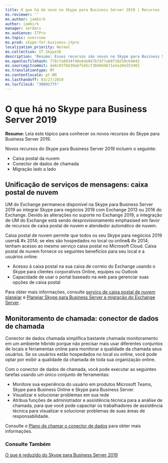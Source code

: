 ```yaml
---
title: O que há de novo no Skype para Business Server 2019 | Recursos
ms.reviewer: ''
ms.author: jambirk
author: jambirk
manager: serdars
ms.audience: ITPro
ms.topic: overview
ms.prod: skype-for-business-itpro
localization_priority: Normal
ms.collection: IT_Skype16
description: 'Resumo: Esses recursos são novos no Skype para Business Server 2019.'
ms.openlocfilehash: 770cfa8934f40e8ab847b7d77a60f18250c64842
ms.sourcegitcommit: da8c037bb30abf5d5cf3b60d4b71e3a10e553402
ms.translationtype: MT
ms.contentlocale: pt-BR
ms.lasthandoff: 03/27/2019
ms.locfileid: "30891775"
---
```

# <a name="whats-in-skype-for-business-server-2019"></a>O que há no Skype para Business Server 2019

**Resumo:** Leia este tópico para conhecer os novos recursos do Skype para Business Server 2019.  

Novos recursos do Skype para Business Server 2019 incluem o seguinte:
  
- Caixa postal da nuvem  
- Conector de dados de chamada
- Migração lado a lado

## <a name="unified-messaging-services-cloud-voicemail"></a>Unificação de serviços de mensagens: caixa postal de nuvem

UM do Exchange permanece disponível na Skype para Business Server 2019 ao integrar Skype para negócios 2019 com Exchange 2013 ou 2016 do Exchange. Devido às alterações no suporte no Exchange 2019, a integração de UM do Exchange está sendo desprovisionamento emphasised em favor de recursos de caixa postal de nuvem e atendedor automático de nuvem.  

Caixa postal de nuvem permite que todos os seu Skype para negócios 2019 users& #x 2014; se eles são hospedados no local ou online& #x 2014; tenham acesso ao mesmo serviço caixa postal no Microsoft Cloud. Caixa postal de nuvem fornece os seguintes benefícios para seu local e a usuários online:

- Acesso à caixa postal na sua caixa de correio do Exchange usando o Skype para clientes corporativos Online, equipes ou Outlook
- Capacidade de usar o portal baseado na web para gerenciar suas opções de caixa postal

Para obter mais informações, consulte [serviço de caixa postal de nuvem planejar](../sfbhybrid/hybrid/plan-cloud-voicemail.md) e [Planejar Skype para Business Server e migração do Exchange Server](../sfbhybrid/hybrid/plan-um-migration.md) .
  
## <a name="call-monitoring-call-data-connector"></a>Monitoramento de chamada: conector de dados de chamada

Conector de dados chamada simplifica bastante chamada monitoramento em um ambiente híbrido porque não precisar mais usar diferentes conjuntos de locais e ferramentas online para monitorar a qualidade da chamada seus usuários.  Se os usuários estão hospedados no local ou online, você pode optar por exibir a qualidade da chamada de toda sua organização online.

Com o conector de dados de chamada, você pode executar as seguintes tarefas usando um único conjunto de ferramentas:

- Monitore sua experiência do usuário em produtos Microsoft Teams, Skype para Business Online e Skype para Business Server.
- Visualizar e solucionar problemas em sua rede
- Atribua funções de administrador e assistência técnica para a análise de chamada, para que você pode capacitar os trabalhadores de assistência técnica para visualizar e solucionar problemas de suas áreas de responsabilidade.

Consulte o [Plano de chamar o conector de dados](../sfbhybrid/hybrid/plan-call-data-connector.md) para obter mais informações.

### <a name="see-also"></a>Consulte Também

[O que é reduzido do Skype para Business Server 2019](deprecated.md)
